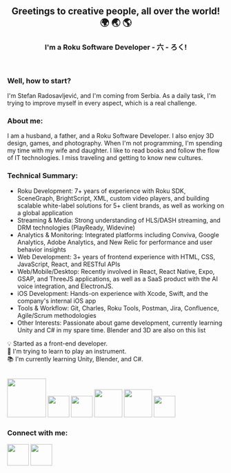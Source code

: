 ## <p align="center">Greetings to creative people, all over the world! 🌍 🌏 🌎</p>
### <p align="center">I'm a Roku Software Developer - 六 - ろく!</p>
<br />

### Well, how to start?

I'm Stefan Radosavljević, and I'm coming from Serbia.
As a daily task, I'm trying to improve myself in every aspect, which is a real challenge.

### About me: 

I am a husband, a father, and a Roku Software Developer. I also enjoy 3D design, games, and photography. When I'm not programming, I'm spending my time with my wife and daughter. I like to read books and follow the flow of IT technologies. I miss traveling and getting to know new cultures.

### Technical Summary:

- Roku Development: 7+ years of experience with Roku SDK, SceneGraph, BrightScript, XML, custom video players, and building scalable white-label solutions for 5+ client brands, as well as working on a global application
- Streaming & Media: Strong understanding of HLS/DASH streaming, and DRM technologies (PlayReady, Widevine)
- Analytics & Monitoring: Integrated platforms including Conviva, Google Analytics, Adobe Analytics, and New Relic for performance and user behavior insights
- Web Development: 3+ years of frontend experience with HTML, CSS, JavaScript, React, and RESTful APIs
- Web/Mobile/Desktop: Recently involved in React, React Native, Expo, GSAP, and ThreeJS applications, as well as a SaaS product with the AI voice integration, and ElectronJS.
- iOS Development: Hands-on experience with Xcode, Swift, and the company's internal iOS app
- Tools & Workflow: Git, Charles, Roku Tools, Postman, Jira, Confluence, Agile/Scrum methodologies
- Other Interests: Passionate about game development, currently learning Unity and C# in my spare time. Blender and 3D are also on this list


💡 Started as a front-end developer.
\
🎸 I'm trying to learn to play an instrument.
\
📚 I'm currently learning Unity, Blender, and C#.


<br />

<div display="block">
  <img width="90" src="https://1000logos.net/wp-content/uploads/2023/06/Roku-Logo.png" />
  <img width="50" src="https://rokucommunity.gallerycdn.vsassets.io/extensions/rokucommunity/brightscript/2.48.5/1717532132606/Microsoft.VisualStudio.Services.Icons.Default" />
  <img width="50" src="https://images.icon-icons.com/2415/PNG/512/react_original_wordmark_logo_icon_146375.png"/>
  <img width="65" src="https://cdn.worldvectorlogo.com/logos/react-native-1.svg"/>
  <img width="65" src="https://miro.medium.com/v2/1*wGdP-ym3kqQopOA9us8nXg.jpeg"/>
  <img width="50" src="https://cdn.worldvectorlogo.com/logos/threejs-1.svg"/>
  

  
    
<!-- <img width="50" src="https://raw.githubusercontent.com/devicons/devicon/master/icons/csharp/csharp-original.svg" /> -->
<!-- <img width="50" src="https://www.svgrepo.com/show/342325/unity.svg" /> -->
<!-- <img width="50" src="https://www.svgrepo.com/show/353488/blender.svg" /> -->
</div>

### Connect with me:
[<img width="50" src="https://www.svgrepo.com/show/448234/linkedin.svg" />](https://www.linkedin.com/in/stefanradosavljevic/)
[<img width="50" src="https://etluxintenebris.com/assets/logo/cat-logo.jpg" />](https://www.etluxintenebris.com/)
<!-- [<img width="50" src="https://www.svgrepo.com/show/452229/instagram-1.svg" />](https://www.instagram.com/_e.lit/) -->


<!--
**lux-1n-tenebris/lux-1n-tenebris** is a ✨ _special_ ✨ repository because its `README.md` (this file) appears on your GitHub profile.

Here are some ideas to get you started:

- 🔭 I’m currently working on ...
- 🌱 I’m currently learning ...
- 👯 I’m looking to collaborate on ...
- 🤔 I’m looking for help with ...
- 💬 Ask me about ...
- 📫 How to reach me: ...
- 😄 Pronouns: ...
- ⚡ Fun fact: ...
-->

